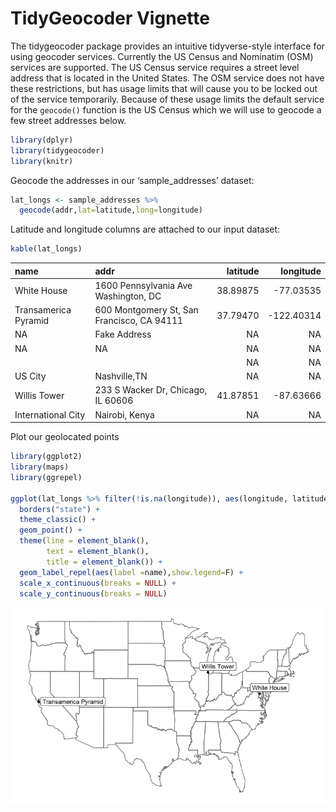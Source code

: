 TidyGeocoder Vignette
================

The tidygeocoder package provides an intuitive tidyverse-style interface
for using geocoder services. Currently the US Census and Nominatim (OSM)
services are supported. The US Census service requires a street level
address that is located in the United States. The OSM service does not
have these restrictions, but has usage limits that will cause you to be
locked out of the service temporarily. Because of these usage limits the
default service for the `geocode()` function is the US Census which we
will use to geocode a few street addresses below.

``` r
library(dplyr)
library(tidygeocoder)
library(knitr)
```

Geocode the addresses in our ‘sample\_addresses’ dataset:

``` r
lat_longs <- sample_addresses %>% 
  geocode(addr,lat=latitude,long=longitude)
```

Latitude and longitude columns are attached to our input
dataset:

``` r
kable(lat_longs)
```

| name                 | addr                                       | latitude |   longitude |
| :------------------- | :----------------------------------------- | -------: | ----------: |
| White House          | 1600 Pennsylvania Ave Washington, DC       | 38.89875 |  \-77.03535 |
| Transamerica Pyramid | 600 Montgomery St, San Francisco, CA 94111 | 37.79470 | \-122.40314 |
| NA                   | Fake Address                               |       NA |          NA |
| NA                   | NA                                         |       NA |          NA |
|                      |                                            |       NA |          NA |
| US City              | Nashville,TN                               |       NA |          NA |
| Willis Tower         | 233 S Wacker Dr, Chicago, IL 60606         | 41.87851 |  \-87.63666 |
| International City   | Nairobi, Kenya                             |       NA |          NA |

Plot our geolocated points

``` r
library(ggplot2)
library(maps)
library(ggrepel)

ggplot(lat_longs %>% filter(!is.na(longitude)), aes(longitude, latitude),color="grey98") +
  borders("state") +
  theme_classic() +
  geom_point() +
  theme(line = element_blank(),
        text = element_blank(),
        title = element_blank()) +
  geom_label_repel(aes(label =name),show.legend=F) +
  scale_x_continuous(breaks = NULL) + 
  scale_y_continuous(breaks = NULL)
```

![](geocode_files/figure-gfm/unnamed-chunk-2-1.png)<!-- -->
